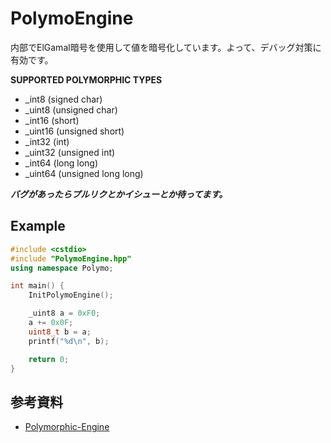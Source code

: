 # PolymoEngine

内部でElGamal暗号を使用して値を暗号化しています。よって、デバッグ対策に有効です。

**SUPPORTED POLYMORPHIC TYPES**
- _int8 (signed char)
- _uint8 (unsigned char)
- _int16 (short)
- _uint16 (unsigned short)
- _int32 (int)
- _uint32 (unsigned int)
- _int64 (long long)
- _uint64 (unsigned long long)

***バグがあったらプルリクとかイシューとか待ってます。***

## Example
```cpp
#include <cstdio>
#include "PolymoEngine.hpp"
using namespace Polymo;

int main() {
    InitPolymoEngine();

    _uint8 a = 0xF0;
    a += 0x0F;
    uint8_t b = a;
    printf("%d\n", b);

    return 0;
}
```

## 参考資料
- [Polymorphic-Engine](https://github.com/Nou4r/Polymorphic-Engine)

